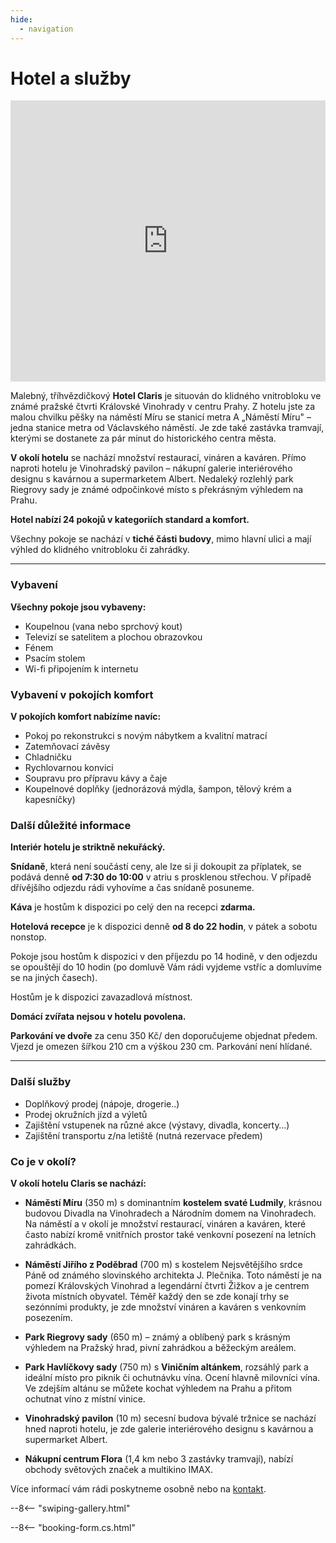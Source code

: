 ```yaml
---
hide:
  - navigation
---
```


# **Hotel a služby**

<div style="width: 100%;">
  <iframe 
    src="https://www.google.com/maps/embed?pb=!4v1748877489265!6m8!1m7!1sCAoSLEFGMVFpcFBMdDduRnc3SE1NbkVDZzRfN3VIeHJrSjhXOFY2MXo4dDlxcUdi!2m2!1d50.07592187760594!2d14.44256056896022!3f101.03!4f-2.4399999999999977!5f0.4000000000000002" 
    width="100%" 
    height="450" 
    style="border:0; display:block;" 
    allowfullscreen="" 
    loading="lazy" 
    referrerpolicy="no-referrer-when-downgrade">
  </iframe>
</div>


Malebný, tříhvězdičkový **Hotel Claris** je situován do klidného vnitrobloku ve známé pražské čtvrti Královské Vinohrady v centru Prahy. Z hotelu jste za malou chvilku pěšky na náměstí Míru se stanicí metra A „Náměstí Míru" – jedna stanice metra od Václavského náměstí. Je zde také zastávka tramvají, kterými se dostanete za pár minut do historického centra města.

**V okolí hotelu** se nachází množství restaurací, vináren a kaváren. Přímo naproti hotelu je Vinohradský pavilon – nákupní galerie interiérového designu s kavárnou a supermarketem Albert. Nedaleký rozlehlý park Riegrovy sady je známé odpočinkové místo s překrásným výhledem na Prahu.

**Hotel nabízí 24 pokojů v kategoriích standard a komfort.**

Všechny pokoje se nachází v **tiché části budovy**, mimo hlavní ulici a mají výhled do klidného vnitrobloku či zahrádky.

---

### Vybavení

**Všechny pokoje jsou vybaveny:**

- Koupelnou (vana nebo sprchový kout)
- Televizí se satelitem a plochou obrazovkou
- Fénem
- Psacím stolem
- Wi-fi připojením k internetu

### Vybavení v pokojích komfort

**V pokojích komfort nabízíme navíc:**

- Pokoj po rekonstrukci s novým nábytkem a kvalitní matrací
- Zatemňovací závěsy
- Chladničku
- Rychlovarnou konvici
- Soupravu pro přípravu kávy a čaje
- Koupelnové doplňky (jednorázová mýdla, šampon, tělový krém a kapesníčky)

### Další důležité informace

**Interiér hotelu je striktně nekuřácký.**

**Snídaně**, která není součástí ceny, ale lze si ji dokoupit za příplatek, se podává denně **od 7:30 do 10:00** v atriu s prosklenou střechou. V případě dřívějšího odjezdu rádi vyhovíme a čas snídaně posuneme.

**Káva** je hostům k dispozici po celý den na recepci **zdarma.**

**Hotelová recepce** je k dispozici denně **od 8 do 22 hodin**, v pátek a sobotu nonstop.

Pokoje jsou hostům k dispozici v den příjezdu po 14 hodině, v den odjezdu se opouštějí do 10 hodin (po domluvě Vám rádi vyjdeme vstříc a domluvíme se na jiných časech).

Hostům je k dispozici zavazadlová místnost.

**Domácí zvířata nejsou v hotelu povolena.**

**Parkování ve dvoře** za cenu 350 Kč/ den doporučujeme objednat předem. Vjezd je omezen šířkou 210 cm a výškou 230 cm. Parkování není hlídané.

---

### Další služby

- Doplňkový prodej (nápoje, drogerie..)
- Prodej okružních jízd a výletů
- Zajištění vstupenek na různé akce (výstavy, divadla, koncerty…)
- Zajištění transportu z/na letiště (nutná rezervace předem)

### Co je v okolí?

**V okolí hotelu Claris se nachází:**

- **Náměstí Míru** (350 m) s dominantním **kostelem svaté Ludmily**, krásnou budovou Divadla na Vinohradech a Národním domem na Vinohradech. Na náměstí a v okolí je množství restaurací, vináren a kaváren, které často nabízí kromě vnitřních prostor také venkovní posezení na letních zahrádkách.

- **Náměstí Jiřího z Poděbrad** (700 m) s kostelem Nejsvětějšího srdce Páně od známého slovinského architekta J. Plečnika. Toto náměstí je na pomezí Královských Vinohrad a legendární čtvrti Žižkov a je centrem života místních obyvatel. Téměř každý den se zde konají trhy se sezónními produkty, je zde množství vináren a kaváren s venkovním posezením.

- **Park Riegrovy sady** (650 m) – známý a oblíbený park s krásným výhledem na Pražský hrad, pivní zahrádkou a běžeckým areálem.

- **Park Havlíčkovy sady** (750 m) s **Viničním altánkem**, rozsáhlý park a ideální místo pro piknik či ochutnávku vína. Ocení hlavně milovníci vína. Ve zdejším altánu se můžete kochat výhledem na Prahu a přitom ochutnat víno z místní vinice.

- **Vinohradský pavilon** (10 m) secesní budova bývalé tržnice se nachází hned naproti hotelu, je zde galerie interiérového designu s kavárnou a supermarket Albert.

- **Nákupní centrum Flora** (1,4 km nebo 3 zastávky tramvají), nabízí obchody světových značek a multikino IMAX.

Více informací vám rádi poskytneme osobně nebo na [kontakt](05.contact.md).

--8<-- "swiping-gallery.html"

--8<-- "booking-form.cs.html"